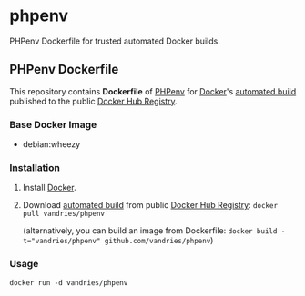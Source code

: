 phpenv
======

PHPenv Dockerfile for trusted automated Docker builds.

## PHPenv Dockerfile


This repository contains **Dockerfile** of [PHPenv](https://github.com/phpenv/phpenv) for [Docker](https://www.docker.com/)'s [automated build](https://registry.hub.docker.com/u/vandries/phpenv/) published to the public [Docker Hub Registry](https://registry.hub.docker.com/).


### Base Docker Image

* debian:wheezy


### Installation

1. Install [Docker](https://www.docker.com/).

2. Download [automated build](https://registry.hub.docker.com/u/vandries/phpenv/) from public [Docker Hub Registry](https://registry.hub.docker.com/): `docker pull vandries/phpenv`

   (alternatively, you can build an image from Dockerfile: `docker build -t="vandries/phpenv" github.com/vandries/phpenv`)


### Usage

    docker run -d vandries/phpenv

